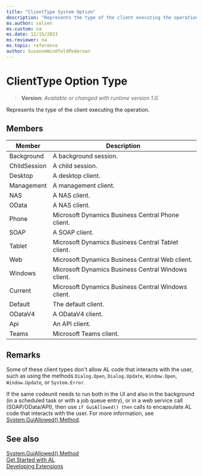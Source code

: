 ```yaml
---
title: "ClientType System Option"
description: "Represents the type of the client executing the operation."
ms.author: solsen
ms.custom: na
ms.date: 12/15/2023
ms.reviewer: na
ms.topic: reference
author: SusanneWindfeldPedersen
---
```

[//]: # (START>DO_NOT_EDIT)
[//]: # (IMPORTANT:Do not edit any of the content between here and the END>DO_NOT_EDIT.)
[//]: # (Any modifications should be made in the .xml files in the ModernDev repo.)
# ClientType Option Type
> **Version**: _Available or changed with runtime version 1.0._

Represents the type of the client executing the operation.

## Members
|  Member  |  Description  |
|----------------|---------------|
|Background|A background session.|
|ChildSession|A child session.|
|Desktop|A desktop client.|
|Management|A management client.|
|NAS|A NAS client.|
|OData|A NAS client.|
|Phone|Microsoft Dynamics Business Central Phone client.|
|SOAP|A SOAP client.|
|Tablet|Microsoft Dynamics Business Central Tablet client.|
|Web|Microsoft Dynamics Business Central Web client.|
|Windows|Microsoft Dynamics Business Central Windows client.|
|Current|Microsoft Dynamics Business Central Windows client.|
|Default|The default client.|
|ODataV4|A ODataV4 client.|
|Api|An API client.|
|Teams|Microsoft Teams client.|

[//]: # (IMPORTANT: END>DO_NOT_EDIT)

## Remarks

Some of these client types don't allow AL code that interacts with the user, such as using the methods `Dialog.Open`, `Dialog.Update`, `Window.Open`, `Window.Update`, or `System.Error`.

If the same codeunit needs to run both in the UI and also in the background (in a scheduled task or with a job queue entry), or in a web service call (SOAP/OData/API), then use `if GuiAllowed() then` calls to encapsulate AL code that interacts with the user. For more information, see [System.GuiAllowed() Method](../system/system-guiallowed-method.md).

## See also

[System.GuiAllowed() Method](../system/system-guiallowed-method.md)   
[Get Started with AL](../../devenv-get-started.md)  
[Developing Extensions](../../devenv-dev-overview.md)  